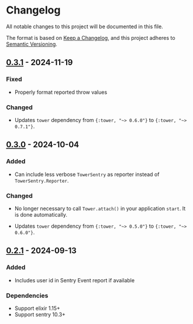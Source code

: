 # Changelog

All notable changes to this project will be documented in this file.

The format is based on [Keep a Changelog](https://keepachangelog.com/en/1.1.0/),
and this project adheres to [Semantic Versioning](https://semver.org/spec/v2.0.0.html).

## [0.3.1] - 2024-11-19

### Fixed

- Properly format reported throw values

### Changed

- Updates `tower` dependency from `{:tower, "~> 0.6.0"}` to `{:tower, "~> 0.7.1"}`.

## [0.3.0] - 2024-10-04

### Added

- Can include less verbose `TowerSentry` as reporter instead of `TowerSentry.Reporter`.

### Changed

- No longer necessary to call `Tower.attach()` in your application `start`. It is done
automatically.

- Updates `tower` dependency from `{:tower, "~> 0.5.0"}` to `{:tower, "~> 0.6.0"}`.

## [0.2.1] - 2024-09-13

### Added

- Includes user id in Sentry Event report if available

### Dependencies

- Support elixir 1.15+
- Support sentry 10.3+

[0.3.1]: https://github.com/mimiquate/tower_sentry/compare/v0.3.0...v0.3.1/
[0.3.0]: https://github.com/mimiquate/tower_sentry/compare/v0.2.1...v0.3.0/
[0.2.1]: https://github.com/mimiquate/tower_sentry/compare/v0.2.0...v0.2.1/
